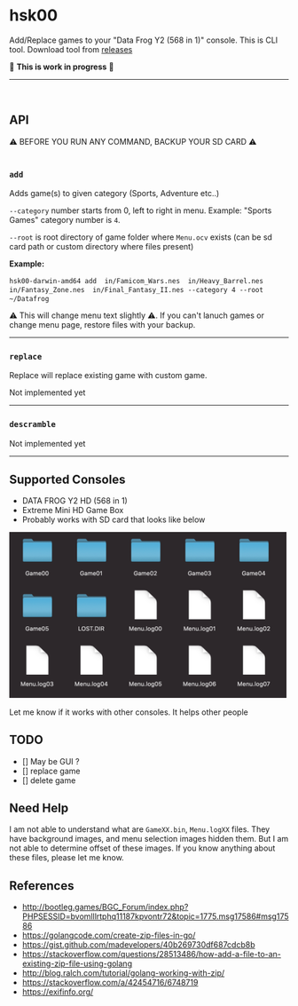 # hsk00

Add/Replace games to your "Data Frog Y2 (568 in 1)" console. This is CLI tool. Download tool from [releases](https://github.com/dev-drprasad/hsk00/releases)

🚧 **This is work in progress** 🚧

---

<br />

## API

⚠️ BEFORE YOU RUN ANY COMMAND, BACKUP YOUR SD CARD ⚠️
<br /><br />

### `add`

Adds game(s) to given category (Sports, Adventure etc..)

`--category` number starts from 0, left to right in menu. Example: "Sports Games" category number is `4`.

`--root` is root directory of game folder where `Menu.ocv` exists (can be sd card path or custom directory where files present)

**Example:**

```shell
hsk00-darwin-amd64 add  in/Famicom_Wars.nes  in/Heavy_Barrel.nes  in/Fantasy_Zone.nes  in/Final_Fantasy_II.nes --category 4 --root ~/Datafrog
```

⚠️ This will change menu text slightly ⚠️. If you can't lanuch games or change menu page, restore files with your backup.

---

### `replace`

Replace will replace existing game with custom game.

Not implemented yet

---

### `descramble`

Not implemented yet

---

## Supported Consoles

- DATA FROG Y2 HD (568 in 1)
- Extreme Mini HD Game Box
- Probably works with SD card that looks like below

<img src="./sd-layout.png"  alt="data-frog-sd-card-files" width="500"  />

Let me know if it works with other consoles. It helps other people

## TODO

- [] May be GUI ?
- [] replace game
- [] delete game

## Need Help

I am not able to understand what are `GameXX.bin`, `Menu.logXX` files. They have background images, and menu selection images hidden them. But I am not able to determine offset of these images. If you know anything about these files, please let me know.

## References

- http://bootleg.games/BGC_Forum/index.php?PHPSESSID=bvomlllrtphq11187kpvontr72&topic=1775.msg17586#msg17586
- https://golangcode.com/create-zip-files-in-go/
- https://gist.github.com/madevelopers/40b269730df687cdcb8b
- https://stackoverflow.com/questions/28513486/how-add-a-file-to-an-existing-zip-file-using-golang
- http://blog.ralch.com/tutorial/golang-working-with-zip/
- https://stackoverflow.com/a/42454716/6748719
- https://exifinfo.org/

